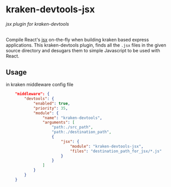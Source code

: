 kraken-devtools-jsx
===================

###### jsx plugin for kraken-devtools

Compile React's [jsx](http://facebook.github.io/react/docs/jsx-in-depth.html) on-the-fly when building kraken based express applications.
This kraken-devtools plugin, finds all the `.jsx` files in the given source directory and desugars them to simple Javascript to be used with React.

## Usage
in kraken middleware config file
```json
    "middleware": {
        "devtools": {
            "enabled": true,
            "priority": 35,
            "module": {
                "name": "kraken-devtools",
                "arguments": [
                    "path:./src_path",
                    "path:./destination_path",
                    {   
                        "jsx": {
                            "module": "kraken-devtools-jsx",
                            "files": "destination_path_for_jsx/*.js"
                        }                        
                    }
                ]
            }
        }
    }
```